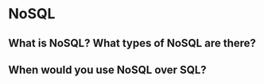 # NoSQL

## What is NoSQL? What types of NoSQL are there?



## When would you use NoSQL over SQL? 

